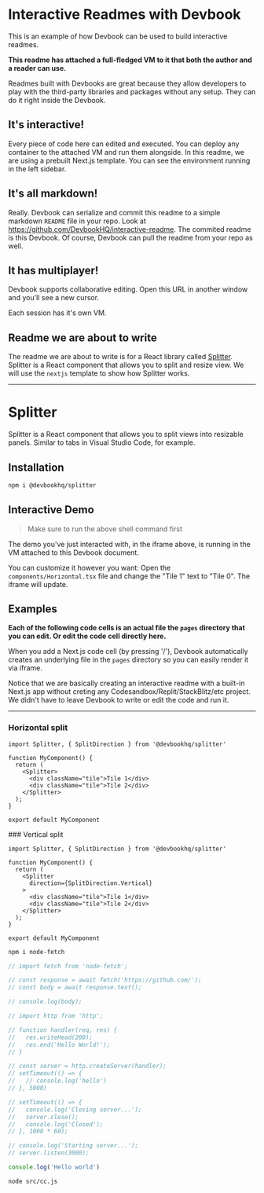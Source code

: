 # lnteractive Readmes with Devbook

This is an example of how Devbook can be used to build interactive readmes.

**This readme has attached a full-fledged VM to it that both the author and a reader can use.**

Readmes built with Devbooks are great because they allow developers to play with the third-party libraries and packages without any setup. They can do it right inside the Devbook.

## It's interactive!

Every piece of code here can edited and executed. You can deploy any container to the attached VM  and run them alongside. In this readme, we are using a prebuilt Next.js template. You can see the environment running in the left sidebar.

## It's all markdown!

Really. Devbook can serialize and commit this readme to a simple markdown `README` file in your repo. Look at <https://github.com/DevbookHQ/interactive-readme>. The commited readme is this Devbook. Of course, Devbook can pull the readme from your repo as well.

## It has multiplayer!

Devbook supports collaborative editing. Open this URL in another window and you'll see a new cursor.

Each session has it's own VM.

## Readme we are about to write

The readme we are about to write is for a React library called [Splitter](https://github.com/DevbookHQ/splitter). Splitter is a React component that allows you to split and resize view. We will use the `nextjs` template to show how Splitter works.

---

# Splitter

Splitter is a React component that allows you to split views into resizable panels. Similar to tabs in Visual Studio Code, for example.

## Installation

```sh {"template-id":"nextjs-v11-components"}
npm i @devbookhq/splitter
```

## Interactive Demo

> Make sure to run the above shell command first

<meta cell-type="iframe" src="https://3000-cky7n1gxo23374808ij62d9h33y_1ad1629e-2083b784ec38.o.usedevbook.com/">

The demo you've just interacted with, in the  iframe above, is running in the VM attached to this Devbook document.

You can customize it however you want: Open the `components/Horizontal.tsx` file and change the "Tile 1" text to "Tile 0". The iframe will update.

## Examples

**Each of the following code cells is an actual file the `pages` directory that you can edit. Or edit the code cell directly here.**

When you add a Next.js code cell (by pressing '/'), Devbook automatically creates an underlying file in the `pages` directory so you can easily render it via iframe.

Notice that we are basically creating an interactive readme with a built-in Next.js app without creting any Codesandbox/Replit/StackBlitz/etc project. We didn't have to leave Devbook to write or edit the code and run it.

---

### Horizontal split

```tsx {"cell-id":"09zcxpwy","cell-name":"cc.tsx","document-env-id":"1ad1629e","template-id":"nextjs-v11-components"}
import Splitter, { SplitDirection } from '@devbookhq/splitter'

function MyComponent() {
  return (
    <Splitter>
      <div className="tile">Tile 1</div>
      <div className="tile">Tile 2</div>
    </Splitter>
  );
}

export default MyComponent
```

<meta cell-type="iframe" src="https://3000-cky7n1gxo23374808ij62d9h33y_1ad1629e-e53ceeb549dc.o.usedevbook.com/cc">
### Vertical split

```tsx {"cell-id":"efmyjeme","cell-name":"cc-a3j.tsx","document-env-id":"1ad1629e","template-id":"nextjs-v11-components"}
import Splitter, { SplitDirection } from '@devbookhq/splitter'

function MyComponent() {
  return (
    <Splitter
      direction={SplitDirection.Vertical}  
    >
      <div className="tile">Tile 1</div>
      <div className="tile">Tile 2</div>
    </Splitter>
  );
}

export default MyComponent
```

<meta cell-type="iframe" src="https://3000-cky7n1gxo23374808ij62d9h33y_1ad1629e-e53ceeb549dc.o.usedevbook.com/cc-a3j">

 

```sh {"template-id":"nodejs-v16"}
npm i node-fetch
```

```ts {"cell-id":"8q0vf70w","cell-name":"cc.js","document-env-id":"6f521b19","template-id":"nodejs-v16"}
// import fetch from 'node-fetch';

// const response = await fetch('https://github.com/');
// const body = await response.text();

// console.log(body);

// import http from 'http';

// function handler(req, res) {
//   res.writeHead(200);
//   res.end('Hello World!');
// }

// const server = http.createServer(handler);
// setTimeout(() => {
//   // console.log('hello')
// }, 5000)

// setTimeout(() => {
//   console.log('Closing server...');
//   server.close();
//   console.log('Closed');
// }, 1000 * 60);

// console.log('Starting server...');
// server.listen(3000);

console.log('Hello world')
```

```sh {"template-id":"nodejs-v16","run-on-start":"true"}
node src/cc.js
```